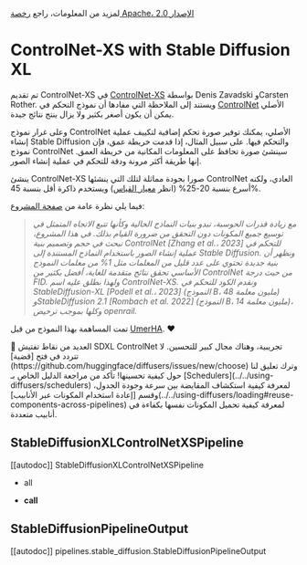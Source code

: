لمزيد من المعلومات، راجع [رخصة Apache، الإصدار 2.0](http://www.apache.org/licenses/LICENSE-2.0)

# ControlNet-XS with Stable Diffusion XL

تم تقديم ControlNet-XS في [ControlNet-XS](https://vislearn.github.io/ControlNet-XS/) بواسطة Denis Zavadski وCarsten Rother. ويستند إلى الملاحظة التي مفادها أن نموذج التحكم في [ControlNet](https://huggingface.co/papers/2302.05543) الأصلي يمكن أن يكون أصغر بكثير ولا يزال ينتج نتائج جيدة.

وعلى غرار نموذج ControlNet الأصلي، يمكنك توفير صورة تحكم إضافية لتكييف عملية إنشاء Stable Diffusion والتحكم فيها. على سبيل المثال، إذا قدمت خريطة عمق، فإن نموذج ControlNet سينشئ صورة تحافظ على المعلومات المكانية من خريطة العمق. إنها طريقة أكثر مرونة ودقة للتحكم في عملية إنشاء الصور.

ينشئ ControlNet-XS صورا بجودة مماثلة لتلك التي ينشئها ControlNet العادي، ولكنه أسرع بنسبة 20-25% (انظر [معيار القياس](https://github.com/UmerHA/controlnet-xs-benchmark/blob/main/Speed%20Benchmark.ipynb)) ويستخدم ذاكرة أقل بنسبة 45%.

فيما يلي نظرة عامة من [صفحة المشروع](https://vislearn.github.io/ControlNet-XS/):

> *مع زيادة قدرات الحوسبة، تبدو بنيات النماذج الحالية وكأنها تتبع الاتجاه المتمثل في توسيع جميع المكونات دون التحقق من ضرورة القيام بذلك. في هذا المشروع، نبحث في حجم وتصميم بنية ControlNet [Zhang et al.، 2023] للتحكم في عملية إنشاء الصور باستخدام النماذج المستندة إلى Stable Diffusion. ونظهر أن بنية جديدة تحتوي على عدد قليل من المعلمات مثل 1% من معلمات النموذج الأساسي تحقق نتائج متقدمة للغاية، أفضل بكثير من ControlNet من حيث درجة FID. ولهذا نطلق عليه اسم ControlNet-XS. ونقدم الكود للتحكم في StableDiffusion-XL [Podell et al.، 2023] (النموذج B، 48 مليون معلمة) وStableDiffusion 2.1 [Rombach et al. 2022] (النموذج B، 14 مليون معلمة)، وكلها بموجب ترخيص openrail.*

تمت المساهمة بهذا النموذج من قبل [UmerHA](https://twitter.com/UmerHAdil). ❤️

<Tip warning={true}>
🧪 العديد من نقاط تفتيش SDXL ControlNet تجريبية، وهناك مجال كبير للتحسين. لا تتردد في فتح [قضية](https://github.com/huggingface/diffusers/issues/new/choose) وترك تعليق لنا حول كيفية تحسينها!
</Tip>

<Tip>
تأكد من مراجعة الدليل الخاص بـ [Schedulers](../../using-diffusers/schedulers) لمعرفة كيفية استكشاف المقايضة بين سرعة وجودة الجدول، وقسم [إعادة استخدام المكونات عبر الأنابيب](../../using-diffusers/loading#reuse-components-across-pipelines) لمعرفة كيفية تحميل المكونات نفسها بكفاءة في أنابيب متعددة.
</Tip>

## StableDiffusionXLControlNetXSPipeline

[[autodoc]] StableDiffusionXLControlNetXSPipeline

- all

- __call__

## StableDiffusionPipelineOutput

[[autodoc]] pipelines.stable_diffusion.StableDiffusionPipelineOutput